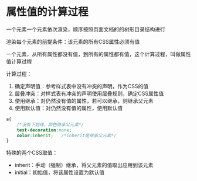# 属性值的计算过程

一个元素一个元素依次渲染，顺序按照页面文档的的树形目录结构进行

渲染每个元素的前提条件：该元素的所有CSS属性必须有值

一个元素，从所有属性都没有值，到所有的属性都有值，这个计算过程，叫做属性值计算过程

计算过程：

1. 确定声明值：参考样式表中没有冲突的声明，作为CSS的值
2. 层叠冲突：对样式表有冲突的声明使用层叠规则，确定CSS属性值
3. 使用继承：对仍然没有值的属性，若可以继承，则继承父元素
4. 使用默认值：对仍然没有值的属性，使用默认值

```css
a{
    /*没有下划线，颜色继承父元素*/
    text-decoration:none;
    color:inherit;   /*inherit是继承父元素*/
}
```

特殊的两个CSS取值：

- inherit：手动（强制）继承，将父元素的值取出应用到该元素
- initial：初始值，将该属性设置为默认值

